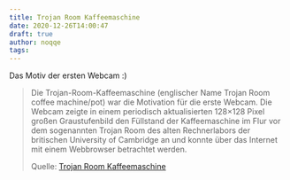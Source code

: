```yaml
---
title: Trojan Room Kaffeemaschine
date: 2020-12-26T14:00:47
draft: true
author: noqqe
tags:
---
```


Das Motiv der ersten Webcam :)

> Die Trojan-Room-Kaffeemaschine (englischer Name Trojan Room coffee
> machine/pot) war die Motivation für die erste Webcam. Die Webcam zeigte in
> einem periodisch aktualisierten 128×128 Pixel großen Graustufenbild den
> Füllstand der Kaffeemaschine im Flur vor dem sogenannten Trojan Room des alten
> Rechnerlabors der britischen University of Cambridge an und konnte über das
> Internet mit einem Webbrowser betrachtet werden.
>
> Quelle: [Trojan Room Kaffeemaschine](https://de.wikipedia.org/wiki/Trojan-Room-Kaffeemaschine)
